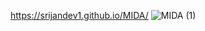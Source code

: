https://srijandev1.github.io/MIDA/
![MIDA (1)](https://github.com/srijandev1/MIDA/assets/88733587/bedf51e5-ef32-4bec-8a18-34e142cd6fb6)
